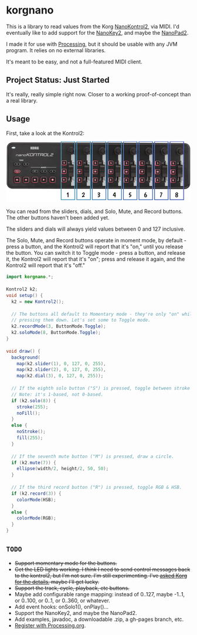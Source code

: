 # korgnano

This is a library to read values from the Korg [NanoKontrol2](http://www.korg.com/us/products/controllers/nanokontrol2/), via MIDI. I'd eventually like to add support for the [NanoKey2](http://www.korg.com/us/products/controllers/nanokey2/), and maybe the [NanoPad2](http://www.korg.com/us/products/controllers/nanopad2/).

I made it for use with [Processing](http://processing.org), but it should be usable with any JVM program. It relies on no external libraries.

It's meant to be easy, and not a full-featured MIDI client.

## Project Status: Just Started

It's really, really simple right now. Closer to a working proof-of-concept than a real library.

## Usage

First, take a look at the Kontrol2:

![Korg NanoKontrol2](imgs/kontrol2-chart.png)

You can read from the sliders, dials, and Solo, Mute, and Record buttons. The other buttons haven't been added yet.

The sliders and dials will always yield values between 0 and 127 inclusive.

The Solo, Mute, and Record buttons operate in moment mode, by default - press a button, and the Kontrol2 will report that it's "on," until you release the button. You can switch it to Toggle mode - press a button, and release it, the Kontrol2 will report that it's "on"; press and release it again, and the Kontrol2 will report that it's "off."

```java
import korgnano.*;

Kontrol2 k2;
void setup() {
  k2 = new Kontrol2();

  // The buttons all default to Momentary mode - they're only "on" while you're
  // pressing them down. Let's set some to Toggle mode.
  k2.recordMode(3, ButtonMode.Toggle);
  k2.soloMode(8, ButtonMode.Toggle);
} 

void draw() {
  background(
    map(k2.slider(1), 0, 127, 0, 255),
    map(k2.slider(2), 0, 127, 0, 255),
    map(k2.dial(3), 0, 127, 0, 255));
  
  // If the eighth solo button ("S") is pressed, toggle between stroke & fill.
  // Note: it's 1-based, not 0-based.
  if (k2.solo(8)) {
    stroke(255);
    noFill();
  }
  else {
    noStroke();
    fill(255);
  }
  
  // If the seventh mute button ("M") is pressed, draw a circle.
  if (k2.mute(7)) {
    ellipse(width/2, height/2, 50, 50);
  }
  
  // If the third record button ("R") is pressed, toggle RGB & HSB.
  if (k2.record(3)) {
    colorMode(HSB);
  }
  else {
    colorMode(RGB);
  }
}

```

## `TODO`

* ~~Support momentary mode for the buttons.~~
* ~~Get the LED lights working. I _think_ I need to send control messages back to the kontrol2, but I'm not sure. I'm still experimenting. I've [asked Korg for the details](https://twitter.com/danbernier/status/701535226707779585), maybe I'll get lucky.~~
* ~~Support the track, cycle, playback, etc buttons.~~
* Maybe add configurable range mapping: instead of 0..127, maybe -1..1, or 0..100, or 0..1, or 0..360, or whatever.
* Add event hooks: onSolo1(), onPlay()...
* Support the NanoKey2, and maybe the NanoPad2.
* Add examples, javadoc, a downloadable .zip, a gh-pages branch, etc.
* [Register with Processing.org](https://github.com/processing/processing/wiki/Library-Basics).
